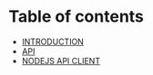 # Table of contents

* [INTRODUCTION](README.md)
* [API](api-index.md)
* [NODEJS API CLIENT](nodejs-api-client.md)


